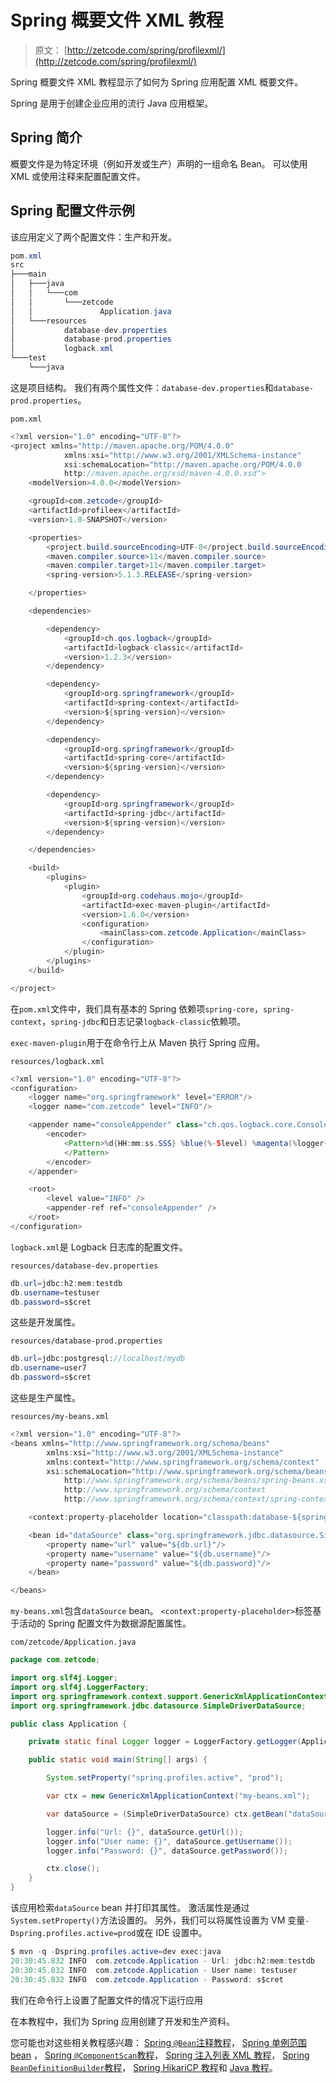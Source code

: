 # Spring 概要文件 XML 教程

> 原文： [http://zetcode.com/spring/profilexml/](http://zetcode.com/spring/profilexml/)

Spring 概要文件 XML 教程显示了如何为 Spring 应用配置 XML 概要文件。

Spring 是用于创建企业应用的流行 Java 应用框架。

## Spring 简介

概要文件是为特定环境（例如开发或生产）声明的一组命名 Bean。 可以使用 XML 或使用注释来配置配置文件。

## Spring 配置文件示例

该应用定义了两个配置文件：生产和开发。

```java
pom.xml
src
├───main
│   ├───java
│   │   └───com
│   │       └───zetcode
│   │               Application.java
│   └───resources
│           database-dev.properties
│           database-prod.properties
│           logback.xml
└───test
    └───java

```

这是项目结构。 我们有两个属性文件：`database-dev.properties`和`database-prod.properties`。

`pom.xml`

```java
<?xml version="1.0" encoding="UTF-8"?>
<project xmlns="http://maven.apache.org/POM/4.0.0"
            xmlns:xsi="http://www.w3.org/2001/XMLSchema-instance"
            xsi:schemaLocation="http://maven.apache.org/POM/4.0.0
            http://maven.apache.org/xsd/maven-4.0.0.xsd">
    <modelVersion>4.0.0</modelVersion>

    <groupId>com.zetcode</groupId>
    <artifactId>profileex</artifactId>
    <version>1.0-SNAPSHOT</version>

    <properties>
        <project.build.sourceEncoding>UTF-8</project.build.sourceEncoding>
        <maven.compiler.source>11</maven.compiler.source>
        <maven.compiler.target>11</maven.compiler.target>
        <spring-version>5.1.3.RELEASE</spring-version>

    </properties>

    <dependencies>

        <dependency>
            <groupId>ch.qos.logback</groupId>
            <artifactId>logback-classic</artifactId>
            <version>1.2.3</version>
        </dependency>

        <dependency>
            <groupId>org.springframework</groupId>
            <artifactId>spring-context</artifactId>
            <version>${spring-version}</version>
        </dependency>

        <dependency>
            <groupId>org.springframework</groupId>
            <artifactId>spring-core</artifactId>
            <version>${spring-version}</version>
        </dependency>      

        <dependency>
            <groupId>org.springframework</groupId>
            <artifactId>spring-jdbc</artifactId>
            <version>${spring-version}</version>
        </dependency>        

    </dependencies>

    <build>
        <plugins>
            <plugin>
                <groupId>org.codehaus.mojo</groupId>
                <artifactId>exec-maven-plugin</artifactId>
                <version>1.6.0</version>
                <configuration>
                    <mainClass>com.zetcode.Application</mainClass>
                </configuration>
            </plugin>
        </plugins>
    </build>

</project>

```

在`pom.xml`文件中，我们具有基本的 Spring 依赖项`spring-core`，`spring-context`，`spring-jdbc`和日志记录`logback-classic`依赖项。

`exec-maven-plugin`用于在命令行上从 Maven 执行 Spring 应用。

`resources/logback.xml`

```java
<?xml version="1.0" encoding="UTF-8"?>
<configuration>
    <logger name="org.springframework" level="ERROR"/>
    <logger name="com.zetcode" level="INFO"/>

    <appender name="consoleAppender" class="ch.qos.logback.core.ConsoleAppender">
        <encoder>
            <Pattern>%d{HH:mm:ss.SSS} %blue(%-5level) %magenta(%logger{36}) - %msg %n
            </Pattern>
        </encoder>
    </appender>

    <root>
        <level value="INFO" />
        <appender-ref ref="consoleAppender" />
    </root>
</configuration>

```

`logback.xml`是 Logback 日志库的配置文件。

`resources/database-dev.properties`

```java
db.url=jdbc:h2:mem:testdb
db.username=testuser
db.password=s$cret

```

这些是开发属性。

`resources/database-prod.properties`

```java
db.url=jdbc:postgresql://localhost/mydb
db.username=user7
db.password=s$cret

```

这些是生产属性。

`resources/my-beans.xml`

```java
<?xml version="1.0" encoding="UTF-8"?>
<beans xmlns="http://www.springframework.org/schema/beans"
        xmlns:xsi="http://www.w3.org/2001/XMLSchema-instance"
        xmlns:context="http://www.springframework.org/schema/context"
        xsi:schemaLocation="http://www.springframework.org/schema/beans
            http://www.springframework.org/schema/beans/spring-beans.xsd
            http://www.springframework.org/schema/context
            http://www.springframework.org/schema/context/spring-context.xsd">

    <context:property-placeholder location="classpath:database-${spring.profiles.active}.properties"/>

    <bean id="dataSource" class="org.springframework.jdbc.datasource.SimpleDriverDataSource">
        <property name="url" value="${db.url}"/>
        <property name="username" value="${db.username}"/>
        <property name="password" value="${db.password}"/>
    </bean>

</beans>

```

`my-beans.xml`包含`dataSource` bean。 `<context:property-placeholder>`标签基于活动的 Spring 配置文件为数据源配置属性。

`com/zetcode/Application.java`

```java
package com.zetcode;

import org.slf4j.Logger;
import org.slf4j.LoggerFactory;
import org.springframework.context.support.GenericXmlApplicationContext;
import org.springframework.jdbc.datasource.SimpleDriverDataSource;

public class Application {

    private static final Logger logger = LoggerFactory.getLogger(Application.class);

    public static void main(String[] args) {

        System.setProperty("spring.profiles.active", "prod");

        var ctx = new GenericXmlApplicationContext("my-beans.xml");

        var dataSource = (SimpleDriverDataSource) ctx.getBean("dataSource");

        logger.info("Url: {}", dataSource.getUrl());
        logger.info("User name: {}", dataSource.getUsername());
        logger.info("Password: {}", dataSource.getPassword());

        ctx.close();
    }
}

```

该应用检索`dataSource` bean 并打印其属性。 激活属性是通过`System.setProperty()`方法设置的。 另外，我们可以将属性设置为 VM 变量`-Dspring.profiles.active=prod`或在 IDE 设置中。

```java
$ mvn -q -Dspring.profiles.active=dev exec:java
20:30:45.832 INFO  com.zetcode.Application - Url: jdbc:h2:mem:testdb
20:30:45.832 INFO  com.zetcode.Application - User name: testuser
20:30:45.832 INFO  com.zetcode.Application - Password: s$cret

```

我们在命令行上设置了配置文件的情况下运行应用

在本教程中，我们为 Spring 应用创建了开发和生产资料。

您可能也对这些相关教程感兴趣： [Spring `@Bean`注释教程](/spring/bean/)， [Spring 单例范围 bean](/spring/singletonscope/) ， [Spring `@ComponentScan`教程](/spring/componentscan/)， [Spring 注入列表 XML 教程](/spring/injectlistxml/)， [Spring `BeanDefinitionBuilder`教程](/spring/beandefinitionbuilder/)， [Spring HikariCP 教程](/articles/springhikaricp/)和 [Java 教程](/lang/java/)。